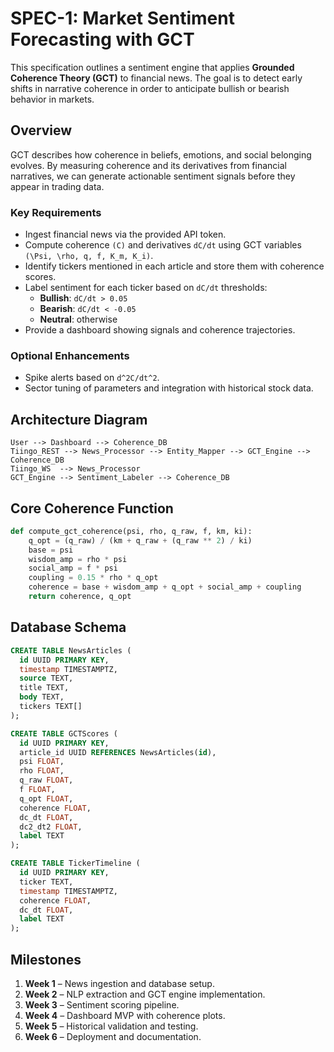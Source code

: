 # SPEC-1: Market Sentiment Forecasting with GCT

This specification outlines a sentiment engine that applies **Grounded Coherence Theory (GCT)** to financial news. The goal is to detect early shifts in narrative coherence in order to anticipate bullish or bearish behavior in markets.

## Overview
GCT describes how coherence in beliefs, emotions, and social belonging evolves. By measuring coherence and its derivatives from financial narratives, we can generate actionable sentiment signals before they appear in trading data.

### Key Requirements
- Ingest financial news via the provided API token.
- Compute coherence `(C)` and derivatives `dC/dt` using GCT variables `(\Psi, \rho, q, f, K_m, K_i)`.
- Identify tickers mentioned in each article and store them with coherence scores.
- Label sentiment for each ticker based on `dC/dt` thresholds:
  - **Bullish**: `dC/dt > 0.05`
  - **Bearish**: `dC/dt < -0.05`
  - **Neutral**: otherwise
- Provide a dashboard showing signals and coherence trajectories.

### Optional Enhancements
- Spike alerts based on `d^2C/dt^2`.
- Sector tuning of parameters and integration with historical stock data.

## Architecture Diagram
```
User --> Dashboard --> Coherence_DB
Tiingo_REST --> News_Processor --> Entity_Mapper --> GCT_Engine --> Coherence_DB
Tiingo_WS  --> News_Processor
GCT_Engine --> Sentiment_Labeler --> Coherence_DB
```

## Core Coherence Function
```python
def compute_gct_coherence(psi, rho, q_raw, f, km, ki):
    q_opt = (q_raw) / (km + q_raw + (q_raw ** 2) / ki)
    base = psi
    wisdom_amp = rho * psi
    social_amp = f * psi
    coupling = 0.15 * rho * q_opt
    coherence = base + wisdom_amp + q_opt + social_amp + coupling
    return coherence, q_opt
```

## Database Schema
```sql
CREATE TABLE NewsArticles (
  id UUID PRIMARY KEY,
  timestamp TIMESTAMPTZ,
  source TEXT,
  title TEXT,
  body TEXT,
  tickers TEXT[]
);

CREATE TABLE GCTScores (
  id UUID PRIMARY KEY,
  article_id UUID REFERENCES NewsArticles(id),
  psi FLOAT,
  rho FLOAT,
  q_raw FLOAT,
  f FLOAT,
  q_opt FLOAT,
  coherence FLOAT,
  dc_dt FLOAT,
  dc2_dt2 FLOAT,
  label TEXT
);

CREATE TABLE TickerTimeline (
  id UUID PRIMARY KEY,
  ticker TEXT,
  timestamp TIMESTAMPTZ,
  coherence FLOAT,
  dc_dt FLOAT,
  label TEXT
);
```

## Milestones
1. **Week 1** – News ingestion and database setup.
2. **Week 2** – NLP extraction and GCT engine implementation.
3. **Week 3** – Sentiment scoring pipeline.
4. **Week 4** – Dashboard MVP with coherence plots.
5. **Week 5** – Historical validation and testing.
6. **Week 6** – Deployment and documentation.
```
